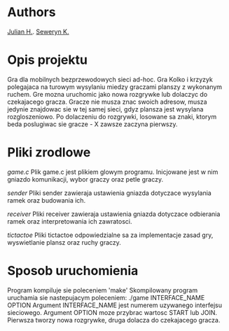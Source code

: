 # Authors
[Julian H.](https://github.com/Nailu776).
[Seweryn K.](https://github.com/SewerynKopec)

# Opis projektu
Gra dla mobilnych bezprzewodowych sieci ad-hoc.
Gra Kolko i krzyzyk polegajaca na turowym wysylaniu miedzy graczami planszy z wykonanym ruchem.
Gre mozna uruchomic jako nowa rozgrywke lub dolaczyc do czekajacego gracza.
Gracze nie musza znac swoich adresow, musza jedynie znajdowac sie w tej samej sieci, gdyz plansza jest wysylana rozgloszeniowo.
Po dolaczeniu do rozgrywki, losowane sa znaki, ktorym beda poslugiwac sie gracze - X zawsze zaczyna pierwszy.

# Pliki zrodlowe

*game.c*
Plik game.c jest plikiem glowym programu. Inicjowane jest w nim gniazdo komunikacji, wybor graczy oraz
petle graczy.

*sender*
Pliki sender zawieraja ustawienia gniazda dotyczace wysylania ramek oraz budowania ich.

*receiver*
Pliki receiver zawieraja ustawienia gniazda dotyczace odbierania ramek oraz interpretowania ich zawratosci.

*tictactoe*
Pliki tictactoe odpowiedzialne sa za implementacje zasad gry, wyswietlanie plansz oraz ruchy graczy.

# Sposob uruchomienia
Program kompiluje sie poleceniem 'make'
Skompilowany program uruchamia sie nastepujacym poleceniem:
    ./game INTERFACE_NAME OPTION
Argument INTERFACE_NAME jest numerem uzywanego interfejsu sieciowego.
Argument OPTION moze przybrac wartosc START lub JOIN. Pierwsza tworzy nowa rozgrywke,
druga dolacza do czekajacego gracza.
